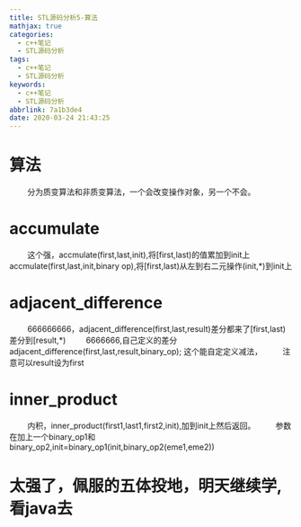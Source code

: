 ```yaml
---
title: STL源码分析5-算法
mathjax: true
categories:
  - c++笔记
  - STL源码分析
tags:
  - c++笔记
  - STL源码分析
keywords:
  - c++笔记
  - STL源码分析
abbrlink: 7a1b3de4
date: 2020-03-24 21:43:25
---
```


# 算法
&emsp;&emsp; 分为质变算法和非质变算法，一个会改变操作对象，另一个不会。

# accumulate
&emsp;&emsp; 这个强，accmulate(first,last,init),将[first,last)的值累加到init上
&emsp;&emsp; accmulate(first,last,init,binary op),将[first,last)从左到右二元操作(init,*)到init上

# adjacent_difference
&emsp;&emsp; 666666666，adjacent_difference(first,last,result)差分都来了[first,last)差分到[result,*)
&emsp;&emsp; 6666666,自己定义的差分adjacent_difference(first,last,result,binary_op); 这个能自定定义减法，
&emsp;&emsp; 注意可以result设为first

# inner_product
&emsp;&emsp; 内积，inner_product(first1,last1,first2,init),加到init上然后返回。
&emsp;&emsp; 参数在加上一个binary_op1和binary_op2,init=binary_op1(init,binary_op2(eme1,eme2))

# 太强了，佩服的五体投地，明天继续学,看java去
